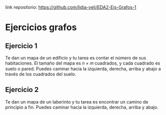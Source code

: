 link repositorio: https://github.com/lidia-veli/EDA2-Ejs-Grafos-1
# Ejercicios grafos

## Ejercicio 1
Te dan un mapa de un edificio y tu tarea es contar el número de sus habitaciones. El tamaño del mapa es 𝑛 × 𝑚 cuadrados, y cada cuadrado es suelo o pared. Puedes caminar hacia la izquierda, derecha, arriba y abajo a través de los cuadrados del suelo.


## Ejercicio 2
Te dan un mapa de un laberinto y tu tarea es encontrar un camino de principio a fin. Puedes caminar hacia la izquierda, derecha, arriba y abajo.
